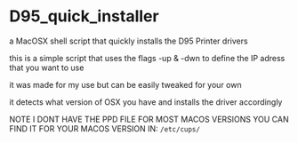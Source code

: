 # D95_quick_installer
a MacOSX shell script that quickly installs the D95 Printer drivers 

this is a simple script that uses the flags 
-up & -dwn to define the IP adress that you want to use

it was made for my use but can be easily tweaked for your own 

it detects what version of OSX you have and installs the driver accordingly 

NOTE I DONT HAVE THE PPD FILE FOR MOST MACOS VERSIONS YOU CAN FIND IT FOR YOUR MACOS VERSION IN:
```/etc/cups/```
